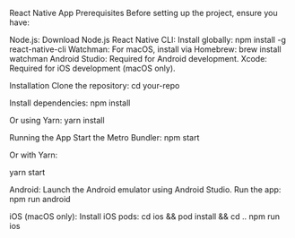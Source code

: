 React Native App
Prerequisites
Before setting up the project, ensure you have:

Node.js: Download Node.js
React Native CLI: Install globally: npm install -g react-native-cli
Watchman: For macOS, install via Homebrew: brew install watchman
Android Studio: Required for Android development.
Xcode: Required for iOS development (macOS only).


Installation
Clone the repository:
cd your-repo


Install dependencies:
npm install


Or using Yarn:
yarn install

Running the App
Start the Metro Bundler:
npm start


Or with Yarn:

yarn start


Android:
Launch the Android emulator using Android Studio.
Run the app:
npm run android

iOS (macOS only):
Install iOS pods:
cd ios && pod install && cd ..
npm run ios
